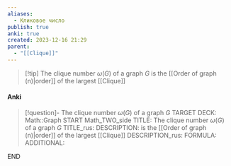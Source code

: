 ```yaml
---
aliases:
  - Кликовое число
publish: true
anki: true
created: 2023-12-16 21:29
parent:
  - "[[Clique]]"
---
```


> [!tip] The clique number $ω(G)$ of a graph $G$ 
is the [[Order of graph (n)|order]] of the largest [[Clique]]


#### Anki
> [!question]- The clique number $ω(G)$ of a graph $G$ 
TARGET DECK: Math::Graph
START
Math_TWO_side
TITLE: The clique number $ω(G)$ of a graph $G$ 
TITLE_rus: 
DESCRIPTION: is the [[Order of graph (n)|order]] of the largest [[Clique]]
DESCRIPTION_rus: 
FORMULA: 
ADDITIONAL:
<!--ID: 1705261600873-->
END









